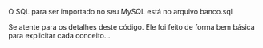 O SQL para ser importado no seu MySQL está no arquivo banco.sql

Se atente para os detalhes deste código. Ele foi feito de forma bem básica para explicitar cada conceito...